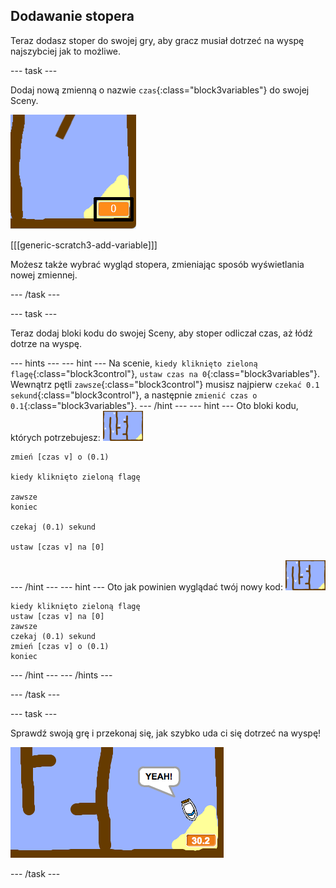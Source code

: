 ## Dodawanie stopera

Teraz dodasz stoper do swojej gry, aby gracz musiał dotrzeć na wyspę najszybciej jak to możliwe.

\--- task \---

Dodaj nową zmienną o nazwie `czas`{:class="block3variables"} do swojej Sceny.

![zrzut ekranu](images/boat-variable-annotated.png)

[[[generic-scratch3-add-variable]]]

Możesz także wybrać wygląd stopera, zmieniając sposób wyświetlania nowej zmiennej.

\--- /task \---

\--- task \---

Teraz dodaj bloki kodu do swojej Sceny, aby stoper odliczał czas, aż łódź dotrze na wyspę.

\--- hints \--- \--- hint \--- Na scenie, `kiedy kliknięto zieloną flagę`{:class="block3control"}, `ustaw czas na 0`{:class="block3variables"}. Wewnątrz pętli `zawsze`{:class="block3control"} musisz najpierw `czekać 0.1 sekund`{:class="block3control"}, a następnie `zmienić czas o 0.1`{:class="block3variables"}. \--- /hint \--- \--- hint \--- Oto bloki kodu, których potrzebujesz: ![scena](images/stage.png)

```blocks3
zmień [czas v] o (0.1)

kiedy kliknięto zieloną flagę

zawsze
koniec

czekaj (0.1) sekund

ustaw [czas v] na [0]
```

\--- /hint \--- \--- hint \--- Oto jak powinien wyglądać twój nowy kod: ![scena](images/stage.png)

```blocks3
kiedy kliknięto zieloną flagę
ustaw [czas v] na [0]
zawsze
czekaj (0.1) sekund
zmień [czas v] o (0.1)
koniec
```

\--- /hint \--- \--- /hints \---

\--- /task \---

\--- task \---

Sprawdź swoją grę i przekonaj się, jak szybko uda ci się dotrzeć na wyspę!

![zrzut ekranu](images/boat-variable-test.png)

\--- /task \---